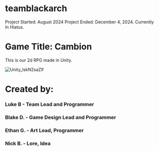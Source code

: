 # teamblackarch
Project Started: August 2024
Project Ended: December 4, 2024.
Currently In Hiatus.

# Game Title: Cambion

This is our 2d RPG made in Unity.

![Unity_lskN2saZlf](https://github.com/user-attachments/assets/9dcb707e-8b00-40c4-9540-cc08c326793d)


# Created by:
### Luke B - Team Lead and Programmer
### Blake D. - Game Design Lead and Programmer
### Ethan G. - Art Lead, Programmer
### Nick B. - Lore, Idea
